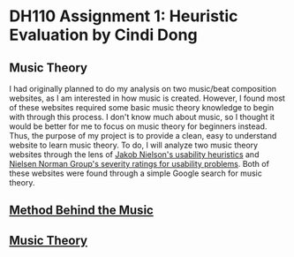 # DH110 Assignment 1: Heuristic Evaluation by Cindi Dong
## Music Theory
I had originally planned to do my analysis on two music/beat composition websites, as I am interested in how music is created. However, I found most of these websites required some basic music theory knowledge to begin with through this process. I don't know much about music, so I thought it would be better for me to focus on music theory for beginners instead. Thus, the purpose of my project is to provide a clean, easy to understand website to learn music theory. To do, I will analyze two music theory websites through the lens of [Jakob Nielson's usability heuristics](https://www.nngroup.com/articles/ten-usability-heuristics/) and [Nielsen Norman Group's severity ratings for usability problems](https://www.nngroup.com/articles/how-to-rate-the-severity-of-usability-problems/). Both of these websites were found through a simple Google search for music theory.
## [Method Behind the Music](https://method-behind-the-music.com/)
## [Music Theory](https://www.musictheory.net/)
